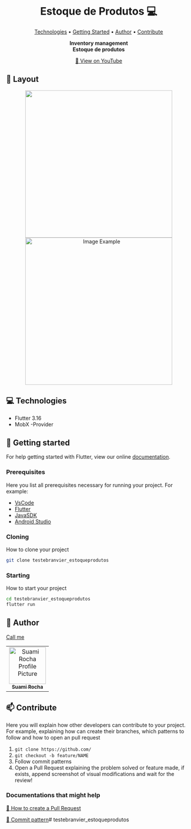 <h1 align="center" style="font-weight: bold;">Estoque de Produtos 💻</h1>

<p align="center">
 <a href="#tech">Technologies</a> • 
 <a href="#started">Getting Started</a> • 
  <a href="#author">Author</a> •
 <a href="#contribute">Contribute</a>
</p>

<p align="center">
    <b>Inventory management</b><br>
    <b>Estoque de produtos</b>
</p>

<p align="center">
     <a href="https://youtu.be/ZoPYA-p5XeE">📱 View on YouTube</a>
</p>

<h2 id="layout">🎨 Layout</h2>

<p align="center">
    <img src="https://media.discordapp.net/attachments/1102358848750231604/1198412002452832347/add_produto.png?ex=65becf26&is=65ac5a26&hm=cb17fbc6d57acbad5f973f763c75940820cbc6136ba4c00f9fc5501d3b732da2&=&format=webp&quality=lossless&width=222&height=467" height="400px">
    <img src="https://media.discordapp.net/attachments/1102358848750231604/1198412003371405413/edit.png?ex=65becf27&is=65ac5a27&hm=65b6fcc6a644add1713e1846286d86f830b3a7f71d6b8f5b7073f5f78caaea66&=&format=webp&quality=lossless&width=222&height=468" alt="Image Example" height="400px">
</p>

<h2 id="technologies">💻 Technologies</h2>

- Flutter 3.16
- MobX
-Provider

<h2 id="started">🚀 Getting started</h2>

For help getting started with Flutter, view our online [documentation](https://flutter.dev/).

<h3>Prerequisites</h3>

Here you list all prerequisites necessary for running your project. For example:
- [VsCode](https://code.visualstudio.com/)
- [Flutter](https://flutter.dev/)
- [JavaSDK](https://www.oracle.com/br/java/technologies/downloads/)
- [Android Studio](https://developer.android.com/studio?hl=pt-br)

<h3>Cloning</h3>

How to clone your project

```bash
git clone testebranvier_estoqueprodutos
```

<h3>Starting</h3>

How to start your project

```bash
cd testebranvier_estoqueprodutos
flutter run
```

<h2 id="author">🤝 Author</h2>

[Call me](https://bento.me/suamirochadev)

<table>
  <tr>
    <td align="center">
      <a href="#">
        <img src="https://avatars.githubusercontent.com/suamirochadev" width="100px;" alt="Suami Rocha Profile Picture"/><br>
        <sub>
          <b>Suami Rocha</b>
        </sub>
      </a>
    </td>
  </tr>
</table>

<h2 id="contribute">📫 Contribute</h2>

Here you will explain how other developers can contribute to your project. For example, explaining how can create their branches, which patterns to follow and how to open an pull request

1. `git clone https://github.com/`
2. `git checkout -b feature/NAME`
3. Follow commit patterns
4. Open a Pull Request explaining the problem solved or feature made, if exists, append screenshot of visual modifications and wait for the review!

<h3>Documentations that might help</h3>

[📝 How to create a Pull Request](https://www.atlassian.com/br/git/tutorials/making-a-pull-request)

[💾 Commit pattern](https://gist.github.com/joshbuchea/6f47e86d2510bce28f8e7f42ae84c716)# testebranvier_estoqueprodutos
